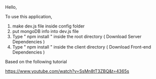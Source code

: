 Hello,

To use this application, 

1. make dev.js file inside config folder 
2. put mongoDB info into dev.js file 
3. Type  " npm install " inside the root directory  ( Download Server Dependencies ) 
4. Type " npm install " inside the client directory ( Download Front-end Dependencies )

Based on the following tutorial

https://www.youtube.com/watch?v=SsMn8tT3ZBQ&t=4365s

